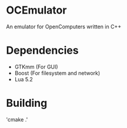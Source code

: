 OCEmulator
==========

An emulator for OpenComputers written in C++

Dependencies
============
 - GTKmm (For GUI)
 - Boost (For filesystem and network)
 - Lua 5.2

Building
========
'cmake .'

